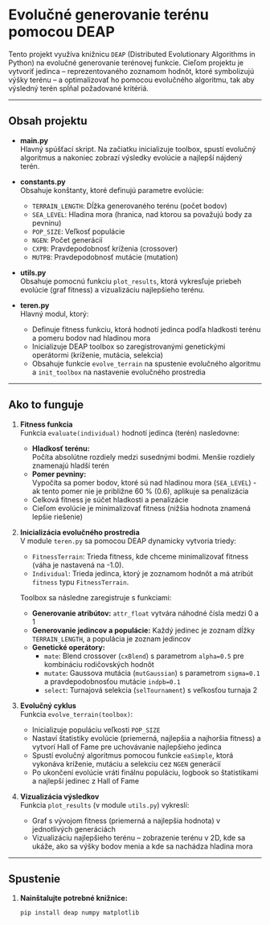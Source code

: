 # Evolučné generovanie terénu pomocou DEAP

Tento projekt využíva knižnicu `DEAP` (Distributed Evolutionary Algorithms in Python) na evolučné generovanie terénovej funkcie. Cieľom projektu je vytvoriť jedinca – reprezentovaného zoznamom hodnôt, ktoré symbolizujú výšky terénu – a optimalizovať ho pomocou evolučného algoritmu, tak aby výsledný terén spĺňal požadované kritériá.

---

## Obsah projektu

- **main.py**  
  Hlavný spúšťací skript. Na začiatku inicializuje toolbox, spustí evolučný algoritmus a nakoniec zobrazí výsledky evolúcie a najlepší nájdený terén.

- **constants.py**  
  Obsahuje konštanty, ktoré definujú parametre evolúcie:
  - `TERRAIN_LENGTH`: Dĺžka generovaného terénu (počet bodov)
  - `SEA_LEVEL`: Hladina mora (hranica, nad ktorou sa považujú body za pevninu)
  - `POP_SIZE`: Veľkosť populácie
  - `NGEN`: Počet generácií
  - `CXPB`: Pravdepodobnosť kríženia (crossover)
  - `MUTPB`: Pravdepodobnosť mutácie (mutation)

- **utils.py**  
  Obsahuje pomocnú funkciu `plot_results`, ktorá vykresľuje priebeh evolúcie (graf fitness) a vizualizáciu najlepšieho terénu.

- **teren.py**  
  Hlavný modul, ktorý:
  - Definuje fitness funkciu, ktorá hodnotí jedinca podľa hladkosti terénu a pomeru bodov nad hladinou mora
  - Inicializuje DEAP toolbox so zaregistrovanými genetickými operátormi (kríženie, mutácia, selekcia)
  - Obsahuje funkcie `evolve_terrain` na spustenie evolučného algoritmu a `init_toolbox` na nastavenie evolučného prostredia

---

## Ako to funguje

1. **Fitness funkcia**  
   Funkcia `evaluate(individual)` hodnotí jedinca (terén) nasledovne:
   - **Hladkosť terénu:**  
     Počíta absolútne rozdiely medzi susednými bodmi. Menšie rozdiely znamenajú hladší terén
   - **Pomer pevniny:**  
     Vypočíta sa pomer bodov, ktoré sú nad hladinou mora (`SEA_LEVEL`) - ak tento pomer nie je približne 60 % (0.6), aplikuje sa penalizácia
   - Celková fitness je súčet hladkosti a penalizácie
   - Cieľom evolúcie je minimalizovať fitness (nižšia hodnota znamená lepšie riešenie)

2. **Inicializácia evolučného prostredia**  
   V module `teren.py` sa pomocou DEAP dynamicky vytvoria triedy:
   - `FitnessTerrain`: Trieda fitness, kde chceme minimalizovať fitness (váha je nastavená na -1.0).
   - `Individual`: Trieda jedinca, ktorý je zoznamom hodnôt a má atribút `fitness` typu `FitnessTerrain`.
   
   Toolbox sa následne zaregistruje s funkciami:
   - **Generovanie atribútov:** `attr_float` vytvára náhodné čísla medzi 0 a 1
   - **Generovanie jedincov a populácie:** Každý jedinec je zoznam dĺžky `TERRAIN_LENGTH`, a populácia je zoznam jedincov
   - **Genetické operátory:**  
     - `mate`: Blend crossover (`cxBlend`) s parametrom `alpha=0.5` pre kombináciu rodičovských hodnôt
     - `mutate`: Gaussova mutácia (`mutGaussian`) s parametrom `sigma=0.1` a pravdepodobnosťou mutácie `indpb=0.1`
     - `select`: Turnajová selekcia (`selTournament`) s veľkosťou turnaja 2

3. **Evolučný cyklus**  
   Funkcia `evolve_terrain(toolbox)`:
   - Inicializuje populáciu veľkosti `POP_SIZE`
   - Nastaví štatistiky evolúcie (priemerná, najlepšia a najhoršia fitness) a vytvorí Hall of Fame pre uchovávanie najlepšieho jedinca
   - Spustí evolučný algoritmus pomocou funkcie `eaSimple`, ktorá vykonáva kríženie, mutáciu a selekciu cez `NGEN` generácií
   - Po ukončení evolúcie vráti finálnu populáciu, logbook so štatistikami a najlepší jedinec z Hall of Fame

4. **Vizualizácia výsledkov**  
   Funkcia `plot_results` (v module `utils.py`) vykreslí:
   - Graf s vývojom fitness (priemerná a najlepšia hodnota) v jednotlivých generáciách
   - Vizualizáciu najlepšieho terénu – zobrazenie terénu v 2D, kde sa ukáže, ako sa výšky bodov menia a kde sa nachádza hladina mora

---

## Spustenie

1. **Nainštalujte potrebné knižnice:**

   ```bash
   pip install deap numpy matplotlib

